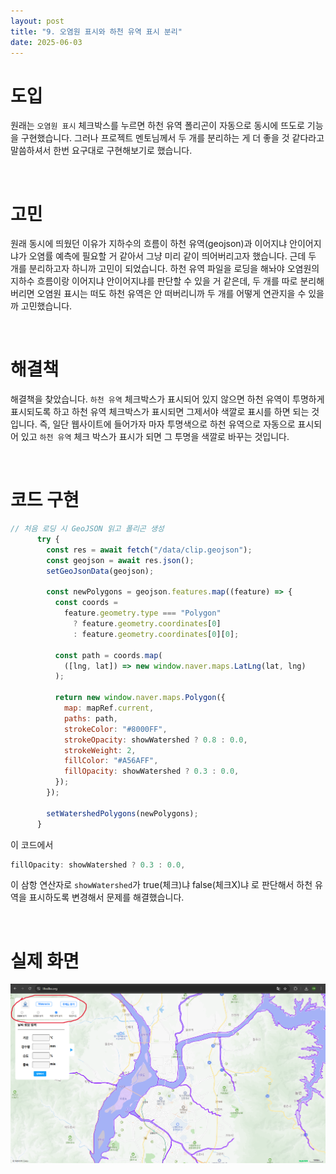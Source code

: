 ```yaml
---
layout: post
title: "9. 오염원 표시와 하천 유역 표시 분리"
date: 2025-06-03
---
```


# 도입

원래는 `오염원 표시` 체크박스를 누르면 하천 유역 폴리곤이 자동으로 동시에 뜨도로 기능을 구현했습니다. 그러나 프로젝트 멘토님께서 두 개를 분리하는 게 더 좋을 것 같다라고 말씀하셔서 한번 요구대로 구현해보기로 했습니다.

<br>

# 고민

원래 동시에 띄웠던 이유가 지하수의 흐름이 하천 유역(geojson)과 이어지냐 안이어지냐가 오염률 예측에 필요할 거 같아서 그냥 미리 같이 띄어버리고자 했습니다. 근데 두 개를 분리하고자 하니까 고민이 되었습니다. 하천 유역 파일을 로딩을 해놔야 오염원의 지하수 흐름이랑 이어지냐 안이어지냐를 판단할 수 있을 거 같은데, 두 개를 따로 분리해버리면 오염원 표시는 떠도 하천 유역은 안 떠버리니까 두 개를 어떻게 연관지을 수 있을까 고민했습니다.

<br>

# 해결책

해결책을 찾았습니다. `하천 유역` 체크박스가 표시되어 있지 않으면 하천 유역이 투명하게 표시되도록 하고 하천 유역 체크박스가 표시되면 그제서야 색깔로 표시를 하면 되는 것입니다. 즉, 일단 웹사이트에 들어가자 마자 투명색으로 하천 유역으로 자동으로 표시되어 있고 `하천 유역` 체크 박스가 표시가 되면 그 투명을 색깔로 바꾸는 것입니다.

<br>

# 코드 구현

```js
// 처음 로딩 시 GeoJSON 읽고 폴리곤 생성
      try {
        const res = await fetch("/data/clip.geojson");
        const geojson = await res.json();
        setGeoJsonData(geojson);
  
        const newPolygons = geojson.features.map((feature) => {
          const coords =
            feature.geometry.type === "Polygon"
              ? feature.geometry.coordinates[0]
              : feature.geometry.coordinates[0][0];
  
          const path = coords.map(
            ([lng, lat]) => new window.naver.maps.LatLng(lat, lng)
          );
  
          return new window.naver.maps.Polygon({
            map: mapRef.current,
            paths: path,
            strokeColor: "#8000FF",
            strokeOpacity: showWatershed ? 0.8 : 0.0,
            strokeWeight: 2,
            fillColor: "#A56AFF",
            fillOpacity: showWatershed ? 0.3 : 0.0,
          });
        });
  
        setWatershedPolygons(newPolygons);
      } 
```

이 코드에서

```js
fillOpacity: showWatershed ? 0.3 : 0.0,
```

이 삼항 연산자로 `showWatershed`가 true(체크)냐 false(체크X)냐 로 판단해서 하천 유역을 표시하도록 변경해서 문제를 해결했습니다.

<br>

# 실제 화면

<div style="text-align: center;">
  <img src="/사진들/water/분리.png" alt="" />
</div>
